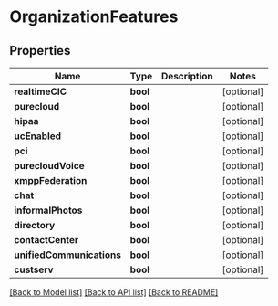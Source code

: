 # OrganizationFeatures

## Properties
Name | Type | Description | Notes
------------ | ------------- | ------------- | -------------
**realtimeCIC** | **bool** |  | [optional] 
**purecloud** | **bool** |  | [optional] 
**hipaa** | **bool** |  | [optional] 
**ucEnabled** | **bool** |  | [optional] 
**pci** | **bool** |  | [optional] 
**purecloudVoice** | **bool** |  | [optional] 
**xmppFederation** | **bool** |  | [optional] 
**chat** | **bool** |  | [optional] 
**informalPhotos** | **bool** |  | [optional] 
**directory** | **bool** |  | [optional] 
**contactCenter** | **bool** |  | [optional] 
**unifiedCommunications** | **bool** |  | [optional] 
**custserv** | **bool** |  | [optional] 

[[Back to Model list]](../README.md#documentation-for-models) [[Back to API list]](../README.md#documentation-for-api-endpoints) [[Back to README]](../README.md)


